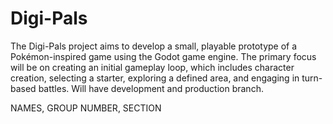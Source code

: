 # Digi-Pals
The Digi-Pals project aims to develop a small, playable prototype of a Pokémon-inspired game using the Godot game engine. The primary focus will be on creating an initial gameplay loop, which includes character creation, selecting a starter, exploring a defined area, and engaging in turn-based battles. Will have development and production branch.


NAMES, GROUP NUMBER, SECTION 
